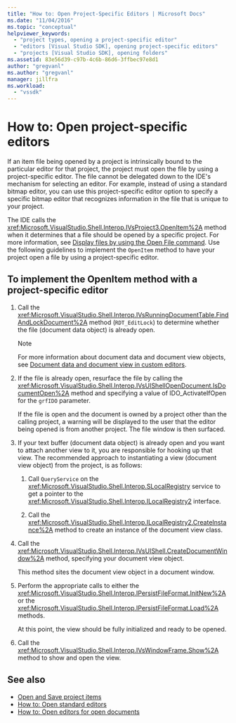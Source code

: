 ```yaml
---
title: "How to: Open Project-Specific Editors | Microsoft Docs"
ms.date: "11/04/2016"
ms.topic: "conceptual"
helpviewer_keywords:
  - "project types, opening a project-specific editor"
  - "editors [Visual Studio SDK], opening project-specific editors"
  - "projects [Visual Studio SDK], opening folders"
ms.assetid: 83e56d39-c97b-4c6b-86d6-3ffbec97e8d1
author: "gregvanl"
ms.author: "gregvanl"
manager: jillfra
ms.workload:
  - "vssdk"
---
```

# How to: Open project-specific editors
If an item file being opened by a project is intrinsically bound to the particular editor for that project, the project must open the file by using a project-specific editor. The file cannot be delegated down to the IDE's mechanism for selecting an editor. For example, instead of using a standard bitmap editor, you can use this project-specific editor option to specify a specific bitmap editor that recognizes information in the file that is unique to your project.

 The IDE calls the <xref:Microsoft.VisualStudio.Shell.Interop.IVsProject3.OpenItem%2A> method when it determines that a file should be opened by a specific project. For more information, see [Display files by using the Open File command](../extensibility/internals/displaying-files-by-using-the-open-file-command.md). Use the following guidelines to implement the `OpenItem` method to have your project open a file by using a project-specific editor.

## To implement the OpenItem method with a project-specific editor

1. Call the <xref:Microsoft.VisualStudio.Shell.Interop.IVsRunningDocumentTable.FindAndLockDocument%2A> method (`RDT_EditLock`) to determine whether the file (document data object) is already open.

    > [!NOTE]
    >  For more information about document data and document view objects, see [Document data and document view in custom editors](../extensibility/document-data-and-document-view-in-custom-editors.md).

2. If the file is already open, resurface the file by calling the <xref:Microsoft.VisualStudio.Shell.Interop.IVsUIShellOpenDocument.IsDocumentOpen%2A> method and specifying a value of IDO_ActivateIfOpen for the `grfIDO` parameter.

     If the file is open and the document is owned by a project other than the calling project, a warning will be displayed to the user that the editor being opened is from another project. The file window is then surfaced.

3. If your text buffer (document data object) is already open and you want to attach another view to it, you are responsible for hooking up that view. The recommended approach to instantiating a view (document view object) from the project, is as follows:

    1. Call `QueryService` on the <xref:Microsoft.VisualStudio.Shell.Interop.SLocalRegistry> service to get a pointer to the <xref:Microsoft.VisualStudio.Shell.Interop.ILocalRegistry2> interface.

    2. Call the <xref:Microsoft.VisualStudio.Shell.Interop.ILocalRegistry2.CreateInstance%2A> method to create an instance of the document view class.

4. Call the <xref:Microsoft.VisualStudio.Shell.Interop.IVsUIShell.CreateDocumentWindow%2A> method, specifying your document view object.

     This method sites the document view object in a document window.

5. Perform the appropriate calls to either the <xref:Microsoft.VisualStudio.Shell.Interop.IPersistFileFormat.InitNew%2A> or the <xref:Microsoft.VisualStudio.Shell.Interop.IPersistFileFormat.Load%2A> methods.

     At this point, the view should be fully initialized and ready to be opened.

6. Call the <xref:Microsoft.VisualStudio.Shell.Interop.IVsWindowFrame.Show%2A> method to show and open the view.

## See also
- [Open and Save project items](../extensibility/internals/opening-and-saving-project-items.md)
- [How to: Open standard editors](../extensibility/how-to-open-standard-editors.md)
- [How to: Open editors for open documents](../extensibility/how-to-open-editors-for-open-documents.md)